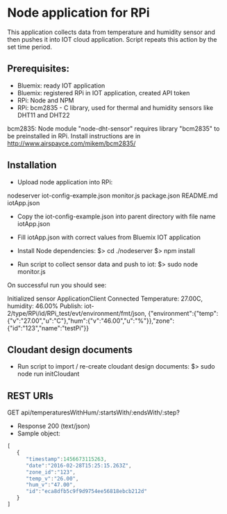 # Node application for RPi

This application collects data from temperature and humidity sensor and then pushes it into IOT cloud application.
Script repeats this action by the set time period.

## Prerequisites:

* Bluemix: ready IOT application
* Bluemix: registered RPi in IOT application, created API token
* RPi: Node and NPM
* RPi: bcm2835 - C library, used for thermal and humidity sensors like DHT11 and DHT22

bcm2835: Node module "node-dht-sensor" requires library "bcm2835" to be preinstalled in RPi.
Install instructions are in http://www.airspayce.com/mikem/bcm2835/

## Installation

* Upload node application into RPi:

nodeserver
    iot-config-example.json
    monitor.js
    package.json
    README.md
iotApp.json

* Copy the iot-config-example.json into parent directory with file name iotApp.json
* Fill iotApp.json with correct values from Bluemix IOT application
* Install Node dependencies:
$> cd ./nodeserver
$> npm install

* Run script to collect sensor data and push to iot:
$> sudo node monitor.js

On successful run you should see:

Initialized sensor
ApplicationClient Connected
Temperature: 27.00C, humidity: 46.00%
Publish: iot-2/type/RPi/id/RPi_test/evt/environment/fmt/json, {"environment":{"temp":{"v":"27.00","u":"C"},"hum":{"v":"46.00","u":"%"}},"zone":{"id":"123","name":"testPi"}}

## Cloudant design documents

* Run script to import / re-create cloudant design documents:
$> sudo node run initCloudant

## REST URIs

GET api/temperaturesWithHum/:startsWith/:endsWith/:step?
* Response 200 (text/json)
* Sample object:
```javascript
[  
   {  
      "timestamp":1456673115263,
      "date":"2016-02-28T15:25:15.263Z",
      "zone_id":"123",
      "temp_v":"26.00",
      "hum_v":"47.00",
      "id":"eca8dfb5c9f9d9754ee56818ebcb212d"
   }
]
```
